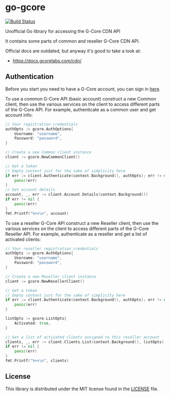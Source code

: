 # go-gcore
[![Build Status](https://travis-ci.org/dstdfx/go-gcore.svg?branch=master)](https://travis-ci.org/dstdfx/go-gcore)  

Unofficial Go library for accessing the G-Core CDN API

It contains some parts of common and reseller G-Core CDN API.

Official docs are outdated, but anyway it's good to take a look at:
- https://docs.gcorelabs.com/cdn/

## Authentication ##

Before you start you need to have a G-Core account, you can sign in [here](https://gcorelabs.com).

To use a common G-Core API (basic account) construct a new Common client, then use the various services on the client to
access different parts of the G-Core API. For example, authenticate as a common user and get account info:

```go
// Your registration credentials
authOpts := gcore.AuthOptions{
    Username: "username",
    Password: "password",
}

// Create a new Common client instance
client := gcore.NewCommonClient()

// Get a token
// Empty context just for the sake of simplicity here
if err := client.Authenticate(context.Background(), authOpts); err != nil {
    panic(err)
}
// Get account details
account, _, err := client.Account.Details(context.Background())
if err != nil {
    panic(err)
}
fmt.Printf("%+v\n", account)
```

To use a reseller G-Core API  construct a new Reseller client, then use the various services on the client to
access different parts of the G-Core Reseller API. For example, authenticate as a reseller and get a list of activated clients:

```go
// Your reseller registration credentials
authOpts := gcore.AuthOptions{
    Username: "username",
    Password: "password",
}

// Create a new Reseller client instance
client := gcore.NewResellerClient()

// Get a token
// Empty context just for the sake of simplicity here
if err := client.Authenticate(context.Background(), authOpts); err != nil {
    panic(err)
}

listOpts := gcore.ListOpts{
    Activated: true,
}

// Get a list of activated clients assigned to this reseller account
clients, _, err := client.Clients.List(context.Background(), listOpts)
if err != nil {
    panic(err)
}
fmt.Printf("%+v\n", clients)
```


## License ##
This library is distributed under the MIT license found in the [LICENSE](./LICENSE) file.
